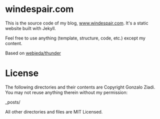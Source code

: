 # windespair.com

This is the source code of my blog, www.windespair.com. It's a static website built with Jekyll.

Feel free to use anything (template, structure, code, etc.) except my content.

Based on [webjeda/thunder](http://webjeda.com/thunder/)

# License

The following directories and their contents are Copyright Gonzalo Ziadi. You may not reuse anything therein without my permission:

_posts/

All other directories and files are MIT Licensed.
